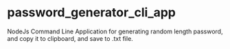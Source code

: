 # password_generator_cli_app
NodeJs Command Line Application for generating random length password, and copy it to clipboard, and save to .txt file.
